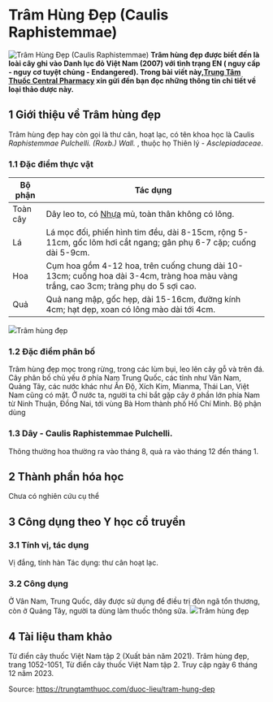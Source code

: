 # Trâm Hùng Đẹp (Caulis Raphistemmae)

![Trâm Hùng Đẹp \(Caulis Raphistemmae\)](https://trungtamthuoc.com/images/others/tram-hung-dep-1-7862.jpg)
**Trâm hùng đẹp được biết đến là loài cây ghi vào Danh lục đỏ Việt Nam (2007) với tình trạng EN ( nguy cấp - nguy cơ tuyệt chủng - Endangered). Trong bài viết này,[Trung Tâm Thuốc Central Pharmacy](https://trungtamthuoc.com/ "Trung Tâm Thuốc Central Pharmacy") xin gửi đến bạn đọc những thông tin chi tiết về loại thảo dược này.**
##  1 Giới thiệu về Trâm hùng đẹp
Trâm hùng đẹp hay còn gọi là thư cân, hoạt lạc, có tên khoa học là Caulis _Raphistemmae Pulchelli. (Roxb.) Wall._ , thuộc họ Thiên lý - _Asclepiadaceae_.
### 1.1 Đặc điểm thực vật
Bộ phận | Tác dụng  
---|---  
Toàn cây | Dây leo to, có [Nhựa](https://trungtamthuoc.com/hoat-chat/nhua "Nhựa") mủ, toàn thân không có lông.  
Lá | Lá mọc đối, phiến hình tim đều, dài 8-15cm, rộng 5-11cm, gốc lõm hơi cắt ngang; gân phụ 6-7 cặp; cuống dài 5-9cm.  
Hoa | Cụm hoa gồm 4-12 hoa, trên cuống chung dài 10-13cm; cuống hoa dài 3-4cm, tràng hoa màu vàng trắng, cao 3cm; tràng phụ do 5 sợi cao.  
Quả | Quả nang mập, gốc hẹp, dài 15-16cm, đường kính 4cm; hạt dẹp, xoan có lông mào dài tới 4cm.  
![](https://trungtamthuoc.com/images/item/tram-hung-dep-2.jpg)Trâm hùng đẹp
### 1.2 Đặc điểm phân bố
Trâm hùng đẹp mọc trong rừng, trong các lùm bụi, leo lên cây gỗ và trên đá. Cây phân bố chủ yếu ở phía Nam Trung Quốc, các tỉnh như Vân Nam, Quảng Tây, các nước khác như Ấn Độ, Xích Kim, Mianma, Thái Lan, Việt Nam cũng có mặt.
Ở nước ta, người ta chỉ bắt gặp cây ở phần lớn phía Nam từ Ninh Thuận, Ðồng Nai, tới vùng Bà Hom thành phố Hồ Chí Minh.
Bộ phận dùng
### 1.3 Dây - Caulis Raphistemmae Pulchelli.
Thông thường hoa thường ra vào tháng 8, quả ra vào tháng 12 đến tháng 1.
##  2 Thành phần hóa học
Chưa có nghiên cứu cụ thể
##  3 Công dụng theo Y học cổ truyền
### 3.1 Tính vị, tác dụng
Vị đắng, tính hàn
Tác dụng: thư cân hoạt lạc.
### 3.2 Công dụng
Ở Vân Nam, Trung Quốc, dây được sử dụng để điều trị đòn ngã tổn thương, còn ở Quảng Tây, người ta dùng làm thuốc thông sữa.
![](https://trungtamthuoc.com/images/item/tram-hung-dep-3.jpg)Trâm hùng đẹp
##  4 Tài liệu tham khảo
Từ điển cây thuốc Việt Nam tập 2 (Xuất bản năm 2021). Trâm hùng đẹp, trang 1052-1051, Từ điển cây thuốc Việt Nam tập 2. Truy cập ngày 6 tháng 12 năm 2023.


Source: https://trungtamthuoc.com/duoc-lieu/tram-hung-dep